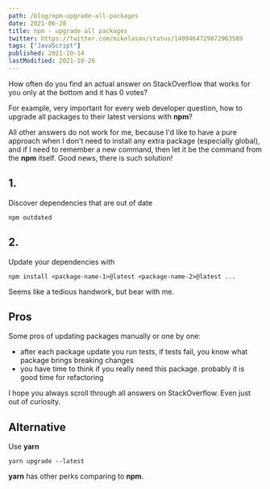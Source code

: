 ```yaml
---
path: /blog/npm-upgrade-all-packages
date: 2021-06-28
title: npm - upgrade all packages
twitter: https://twitter.com/mikolasan/status/1409464729072963589
tags: ["JavaScript"]
published: 2021-10-14
lastModified: 2021-10-26
---
```


How often do you find an actual answer on StackOverflow that works for you only at the bottom and it has 0 votes?

For example, very important for every web developer question, how to upgrade all packages to their latest versions with **npm**?

All other answers do not work for me, because I'd like to have a pure approach when I don't need to install any extra package (especially global), and if I need to remember a new command, then let it be the command from the **npm** itself.
Good news, there is such solution!

## 1.

Discover dependencies that are out of date

```
npm outdated
```

## 2.

Update your dependencies with

```
npm install <package-name-1>@latest <package-name-2>@latest ...
```

Seems like a tedious handwork, but bear with me.

## Pros

Some pros of updating packages manually or one by one:
- after each package update you run tests, if tests fail, you know what package brings breaking changes
- you have time to think if you really need this package. probably it is good time for refactoring 

I hope you always scroll through all answers on StackOverflow. Even just out of curiosity.

## Alternative

Use **yarn**

```
yarn upgrade --latest
```

**yarn** has other perks comparing to **npm**.
